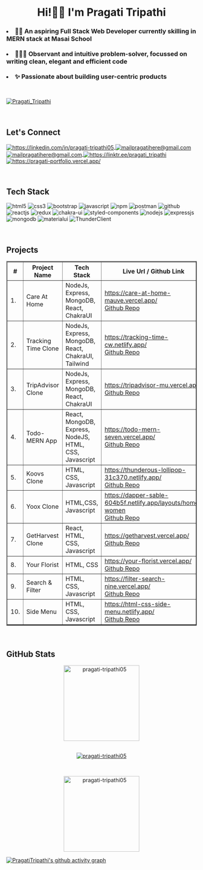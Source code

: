 <!----------------------------------- Heading Section ------------------------------------>
<h1 align="center">
    Hi!🙋‍♀️
<!--     <img src="https://raw.githubusercontent.com/ABSphreak/ABSphreak/master/gifs/Hi.gif" width="35"> -->
    I'm Pragati Tripathi
  
</h1>




<!----------------------------------- About Section ------------------------------------>
<h3>
   <li>  👩‍💻   An aspiring Full Stack Web Developer currently skilling in MERN stack at Masai School </li> <br/>
   <li> 🕵🏻‍♀️   Observant and intuitive problem-solver, focussed on writing clean, elegant and efficient code </li> <br/>
   <li> ✨   Passionate about building user-centric products </li>
</h3>

<br/>


<!----------------------------------- gif ------------------------------------>
<!-- <img align="right" alt="Coding" width="400" src="https://github.com/pragati-tripathi05/pragati-tripathi05/blob/main/ezgif.com-gif-maker%20(1).gif" width="65%"> -->




<!----------------------------------- Profile View Section ------------------------------------>
<p align="left">
    <a href="https://github.com/pragati-tripathi05">
        <img src="https://komarev.com/ghpvc/?username=pragati-tripathi05" alt="Pragati_Tripathi" /> 
    </a>
</p>

<br/>





<!----------------------------------- Social Media Links Section ------------------------------------>

<h2>Let's Connect</h2>
<p align="left">
    <a href="https://linkedin.com/in/pragati-tripathi05">
        <img align="center" src="https://img.shields.io/badge/LinkedIn-317cab?style=for-the-badge&logo=linkedin&logoColor=white" alt="https://linkedin.com/in/pragati-tripathi05" />
    </a>
   <a title="mailpragatigere@gmail.com" href="mailto:mailpragatihere@gmail.com">
        <img align="center" src="https://img.shields.io/badge/Gmail-cb3127?style=for-the-badge&logo=gmail&logoColor=white" alt="mailpragatihere@gmail.com" />
    </a>
    <a title="mailpragatigere@gmail.com" href="https://medium.com/@mailpragatihere">
        <img align="center" src="https://img.shields.io/badge/Medium-292929?style=for-the-badge&logo=medium&logoColor=white" alt="mailpragatihere@gmail.com" />
    </a>
<!--     <br/>
    <br/> -->
     <a href="https://linktr.ee/pragati_tripathi">
        <img align="center" src="https://img.shields.io/badge/LinkTree-2fc14a?style=for-the-badge&logo=linktree&logoColor=white" alt="https://linktr.ee/pragati_tripathi" />
    </a>
    <a href="https://pragati-tripathi05.github.io/">
        <img align="center" src="https://img.shields.io/badge/Portfolio-2da3fd?style=for-the-badge&logo=ionic&logoColor=white" alt="https://pragati-portfolio.vercel.app/" />
    </a>
</p>
<br>




<!----------------------------------- Tech Stack Section ------------------------------------>

<h2>Tech Stack</h2>

<p>
    <img src="https://img.shields.io/badge/HTML5-E34F26?style=for-the-badge&logo=html5&logoColor=white" alt="html5" />
    <img src="https://img.shields.io/badge/CSS3-1572B6?style=for-the-badge&logo=css3&logoColor=white" alt="css3" />
    <img src="https://img.shields.io/badge/Bootstrap-561a94?style=for-the-badge&logo=bootstrap&logoColor=white" alt="bootstrap" />
    <img src="https://img.shields.io/badge/JavaScript-343132?style=for-the-badge&logo=javascript&logoColor=F7DF1E" alt="javascript" />
    <img src="https://img.shields.io/badge/npm-cc0001?style=for-the-badge&logo=npm&logoColor=white" alt="npm" />
    <img src="https://img.shields.io/badge/Postman-FF6C37?style=for-the-badge&logo=Postman&logoColor=white" alt="postman" />
    <img src="https://img.shields.io/badge/GitHub-0a2433?style=for-the-badge&logo=github&logoColor=white" alt="github" />
    <img src="https://img.shields.io/badge/React-282c34?style=for-the-badge&logo=react&logoColor=61DAFB" alt="reactjs" />
    <img src="https://img.shields.io/badge/Redux-7e4cc8?style=for-the-badge&logo=redux&logoColor=white" alt="redux" />
    <img src="https://img.shields.io/badge/Chakra%20UI-27bdb1?style=for-the-badge&logo=chakraui&logoColor=white" alt="chakra-ui" />
    <img src="https://img.shields.io/badge/styled--components-e08582?style=for-the-badge&logo=styled-components&logoColor=white" alt="styled-components" />
    <img src="https://img.shields.io/badge/Node.js-70a760?style=for-the-badge&logo=nodedotjs&logoColor=white" alt="nodejs" />
    <img src="https://img.shields.io/badge/Express.js-000000?style=for-the-badge&logo=express&logoColor=white" alt="expressjs"/>
    <img src="https://img.shields.io/badge/MongoDB-14aa53?style=for-the-badge&logo=mongodb&logoColor=white" alt="mongodb"/>
    <img src="https://img.shields.io/badge/MaterialUi-3e94eb?style=for-the-badge&logo=materialui&logoColor=white" alt="materialui"/>
    <img src="https://img.shields.io/badge/Thunderclient-904b99?style=for-the-badge&logo=thunderclient&logoColor=white" alt="ThunderClient"/>
</p>

<!-- Or just icons -->
<!-- <p align="left"> 
    <a href="https://getbootstrap.com" target="_blank" rel="noreferrer"> 
        <img src="https://raw.githubusercontent.com/devicons/devicon/master/icons/bootstrap/bootstrap-plain-wordmark.svg" alt="bootstrap" width="60" height="55"/> 
    </a>
    <a href="https://www.w3schools.com/css/" target="_blank" rel="noreferrer"> 
        <img src="https://raw.githubusercontent.com/devicons/devicon/master/icons/css3/css3-original-wordmark.svg" alt="css3" width="60" height="55"/>
    </a>
    <a href="https://www.w3.org/html/" target="_blank" rel="noreferrer">
        <img src="https://raw.githubusercontent.com/devicons/devicon/master/icons/html5/html5-original-wordmark.svg" alt="html5" width="60" height="55"/> 
    </a> 
    <a href="https://developer.mozilla.org/en-US/docs/Web/JavaScript" target="_blank" rel="noreferrer">
        <img src="https://raw.githubusercontent.com/devicons/devicon/master/icons/javascript/javascript-original.svg" alt="javascript" width="60" height="55"/> 
    </a> 
    <a href="https://reactjs.org/" target="_blank" rel="noreferrer">
        <img src="https://raw.githubusercontent.com/devicons/devicon/master/icons/react/react-original-wordmark.svg" alt="react" width="60" height="55"/> 
    </a>
    <a href="https://redux.js.org" target="_blank" rel="noreferrer"> 
        <img src="https://raw.githubusercontent.com/devicons/devicon/master/icons/redux/redux-original.svg" alt="redux" width="60" height="55"/> 
    </a>
</p> -->
<br/>



<!----------------------------------- Project Section ------------------------------------>

<h2>Projects</h2>
<!-- <p align="left">
    <a href="https://github.com/pragati-tripathi05/Unit-2-Group-Project/tree/master/Koovs.com" target="blank">
        <img src="https://img.shields.io/static/v1?style=for-the-badge&message=Koovs.com Clone&color=3626ce&label=" alt="Koovs.com" />
    </a>
    <a href="https://github.com/pragati-tripathi05/Unit-3-Group-Project-yoox.com-/tree/master/%23Unit%203-%20Group%20Project%20(yoox.com)" target="blank">
        <img src="https://img.shields.io/static/v1?style=for-the-badge&message=Yoox.com Clone&color=c31068&label=" alt="Yoox.com" />
    </a>
    <a href="https://github.com/pragati-tripathi05/cynical-frogs-1119/tree/main/getharvestproject" target="blank">
        <img src="https://img.shields.io/static/v1?style=for-the-badge&message=GetHarvest.com Clone&color=f44d27&label=" alt="GetHarvest" />
    </a>
    <a href="https://github.com/MohitKawle/sedate-toys-1304" target="blank">
        <img src="https://img.shields.io/static/v1?style=for-the-badge&message=Tripadvisor Clone&color=1ac787&label=" alt="Tripadvisor" />
    </a>
    <a href="https://github.com/pragati-tripathi05/TrackingTime_Clone" target="blank">
        <img src="https://img.shields.io/static/v1?style=for-the-badge&message=TrackingTime Clone&color=ed565a&label=" alt="TrackingTime" />
    </a>
     <a href="https://github.com/pragati-tripathi05/psychotic-yam-1841" target="blank">
        <img src="https://img.shields.io/static/v1?style=for-the-badge&message=CareAtHome&color=6e42e5&label=" alt="UrbanCompanyClone" />
    </a>
</p> -->

<table align="center" border="2">
   <thead>
        <tr>
            <th>#</th>
            <th>Project Name</th>
            <th>Tech Stack</th>
            <th>Live Url / Github Link</th>
        </tr>
    </thead>
      <tbody>
       <tr>
            <td>1.</td>
            <td>Care At Home</td>
            <td>NodeJs, Express, MongoDB, React, ChakraUI</td>
            <td>
                <a href="https://care-at-home-mauve.vercel.app/" target="_blank">https://care-at-home-mauve.vercel.app/</a> <br/>
                <a href="https://github.com/pragati-tripathi05/Care-At-Home" target="_blank">Github Repo</a>
           </td>
        </tr>
         <tr>
            <td>2.</td>
            <td>Tracking Time Clone</td>
            <td>NodeJs, Express, MongoDB, React, ChakraUI, Tailwind</td>
            <td>
                <a href="https://tracking-time-cw.netlify.app/" target="_blank">https://tracking-time-cw.netlify.app/</a> <br/>
                <a href="https://github.com/pragati-tripathi05/TrackingTime_Clone" target="_blank">Github Repo</a>
           </td>
        </tr>
        <tr>
            <td>3.</td>
            <td>TripAdvisor Clone</td>
            <td>NodeJs, Express, MongoDB, React, ChakraUI</td>
            <td>
                <a href="https://tripadvisor-mu.vercel.app/" target="_blank">https://tripadvisor-mu.vercel.app/</a> <br/>
                <a href="https://github.com/pragati-tripathi05/tripadvisorClone" target="_blank">Github Repo</a>
           </td>
        </tr>
          <tr>
            <td>4.</td>
             <td>Todo-MERN App</td>
            <td>React, MongoDB, Express, NodeJS, HTML, CSS, Javascript</td>
            <td>
                <a href="https://todo-mern-seven.vercel.app/" target="_blank">https://todo-mern-seven.vercel.app/</a> <br/>
                <a href="https://github.com/pragati-tripathi05/To-Do-MERN-App" target="_blank">Github Repo</a>
           </td>
        </tr>
        <tr>
            <td>5.</td>
             <td>Koovs Clone</td>
            <td>HTML, CSS, Javascript</td>
            <td>
                <a href="https://thunderous-lollipop-31c370.netlify.app/" target="_blank">https://thunderous-lollipop-31c370.netlify.app/</a> <br/>
                <a href="https://github.com/pragati-tripathi05/Koovs-Clone" target="_blank">Github Repo</a>
           </td>
        </tr> 
        <tr>
            <td>6.</td>
            <td>Yoox Clone</td>
            <td>HTML,CSS, Javascript</td>
            <td>
                <a href="https://dapper-sable-604b5f.netlify.app/layouts/home-women" target="_blank">https://dapper-sable-604b5f.netlify.app/layouts/home-women</a> <br/>
                <a href="https://github.com/pragati-tripathi05/Yoox-Clone/tree/master/%23Unit%203-%20Group%20Project%20(yoox.com)" target="_blank">Github Repo</a>
           </td>
        </tr>
         <tr>
            <td>7.</td>
            <td>GetHarvest Clone</td>
            <td>React, HTML, CSS, Javascript</td>
            <td>
                <a href="https://getharvest.vercel.app/" target="_blank">https://getharvest.vercel.app/</a> <br/>
                <a href="https://github.com/pragati-tripathi05/GetHarvest-Clone/tree/main/getharvestproject" target="_blank">Github Repo</a>
           </td>
        </tr>
          <tr>
            <td>8.</td>
            <td>Your Florist</td>
            <td>HTML, CSS</td>
            <td>
                <a href="https://your-florist.vercel.app/" target="_blank">https://your-florist.vercel.app/</a> <br/>
                <a href="https://github.com/pragati-tripathi05/Your-Florist" target="_blank">Github Repo</a>
           </td>
        </tr>
          <tr>
            <td>9.</td>
            <td>Search & Filter</td>
            <td>HTML, CSS, Javascript</td>
            <td>
                <a href="https://filter-search-nine.vercel.app/" target="_blank">https://filter-search-nine.vercel.app/</a> <br/>
                <a href="https://github.com/pragati-tripathi05/SmallProjects/tree/master/ProductFilterSearch_JS" target="_blank">Github Repo</a>
           </td>
        </tr>
          <tr>
            <td>10.</td>
            <td>Side Menu</td>
            <td>HTML, CSS, Javascript</td>
            <td>
                <a href="https://html-css-side-menu.netlify.app/" target="_blank">https://html-css-side-menu.netlify.app/</a> <br/>
                <a href="https://github.com/pragati-tripathi05/SmallProjects/tree/master/CurvedSideMenu" target="_blank">Github Repo</a>
           </td>
        </tr>
    </tbody>  

</table>

<br/>




<!----------------------------------- GitHub Stats Section ------------------------------------>

<h2>GitHub Stats</h2>

<p align="center">
    <img align="center" src="https://github-readme-streak-stats.herokuapp.com/?user=pragati-tripathi05&theme=dark&border=DDDDDD&stroke=DDDDDD&ring=F1E05A" alt="pragati-tripathi05" height="200" /> 
    <br/> <br/>
<!--     <img align="center" src="https://github-readme-stats.vercel.app/api/top-langs/?username=pragati-tripathi05&layout=compact&theme=dark" alt="pragati-tripathi05" height="150" /> -->
</p>

<!-- <br/> -->
<p align="center">
    <a href="https://github.com/ryo-ma/github-profile-trophy">
        <img src="https://github-profile-trophy.vercel.app/?username=pragati-tripathi05&theme=chalk&margin-w=15" alt="pragati-tripathi05" />
    </a>
</p>
<br>
<p align="center">
     <img align="center" src="https://github-readme-stats.vercel.app/api?username=pragati-tripathi05&show_icons=true&include_all_commits=true&count_private=true&hide=issues,contribs&border_radius=0&locale=en&theme=dark" alt="pragati-tripathi05" height="200" />
</p>

<!----------------------------------- GitHub Contribution Section ------------------------------------>

<!-- <h2>GitHub Contributions</h2>
<a href="https://github.com/pragati-tripathi05"><img alt="Pragati Tripathi's Activity Graph" src="https://activity-graph.herokuapp.com/graph?username=pragati-tripathi05&bg_color=0D1117&color=ffffff&line=5BCDEC&point=dc777a&hide_border=true" /></a> -->
[![PragatiTripathi's github activity graph](https://github-readme-activity-graph.cyclic.app/graph?username=pragati-tripathi05&theme=xcode)](https://github.com/ashutosh00710/github-readme-activity-graph)

<!----------------------------------- Repository Section ------------------------------------>

<!-- <h2>My Repositories</h2> -->



